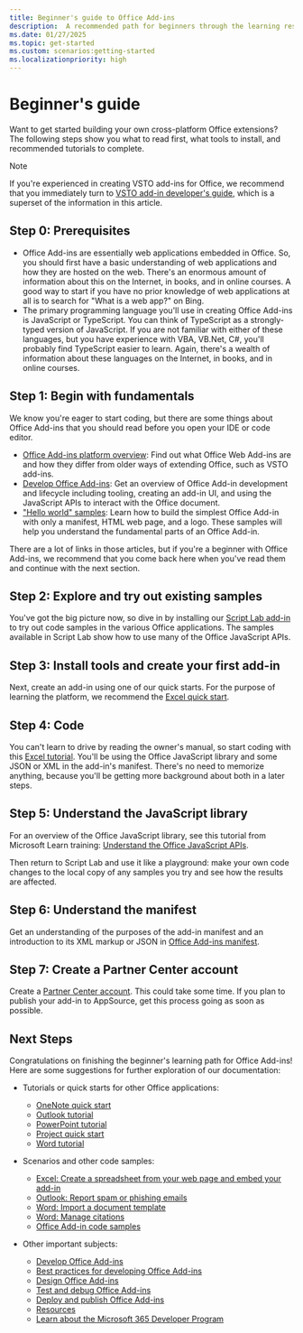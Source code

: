 ```yaml
---
title: Beginner's guide to Office Add-ins
description:  A recommended path for beginners through the learning resources for Office Add-ins.
ms.date: 01/27/2025
ms.topic: get-started
ms.custom: scenarios:getting-started
ms.localizationpriority: high
---
```


# Beginner's guide

Want to get started building your own cross-platform Office extensions? The following steps show you what to read first, what tools to install, and recommended tutorials to complete.

> [!NOTE]
> If you're experienced in creating VSTO add-ins for Office, we recommend that you immediately turn to [VSTO add-in developer's guide](learning-path-transition.md), which is a superset of the information in this article.

## Step 0: Prerequisites

- Office Add-ins are essentially web applications embedded in Office. So, you should first have a basic understanding of web applications and how they are hosted on the web. There's an enormous amount of information about this on the Internet, in books, and in online courses. A good way to start if you have no prior knowledge of web applications at all is to search for "What is a web app?" on Bing.
- The primary programming language you'll use in creating Office Add-ins is JavaScript or TypeScript. You can think of TypeScript as a strongly-typed version of JavaScript. If you are not familiar with either of these languages, but you have experience with VBA, VB.Net, C#, you'll probably find TypeScript easier to learn. Again, there's a wealth of information about these languages on the Internet, in books, and in online courses.

## Step 1: Begin with fundamentals

We know you're eager to start coding, but there are some things about Office Add-ins that you should read before you open your IDE or code editor.

- [Office Add-ins platform overview](office-add-ins.md): Find out what Office Web Add-ins are and how they differ from older ways of extending Office, such as VSTO add-ins.
- [Develop Office Add-ins](../develop/develop-overview.md): Get an overview of Office Add-in development and lifecycle including tooling, creating an add-in UI, and using the JavaScript APIs to interact with the Office document.
- ["Hello world" samples](https://github.com/OfficeDev/Office-Add-in-samples/tree/main/Samples/hello-world): Learn how to build the simplest Office Add-in with only a manifest, HTML web page, and a logo. These samples will help you understand the fundamental parts of an Office Add-in.

There are a lot of links in those articles, but if you're a beginner with Office Add-ins, we recommend that you come back here when you've read them and continue with the next section.

## Step 2: Explore and try out existing samples

You've got the big picture now, so dive in by installing our [Script Lab add-in](explore-with-script-lab.md) to try out code samples in the various Office applications. The samples available in Script Lab show how to use many of the Office JavaScript APIs.

## Step 3: Install tools and create your first add-in

Next, create an add-in using one of our quick starts. For the purpose of learning the platform, we recommend the [Excel quick start](../quickstarts/excel-quickstart-jquery.md).

## Step 4: Code

You can't learn to drive by reading the owner's manual, so start coding with this [Excel tutorial](../tutorials/excel-tutorial.md). You'll be using the Office JavaScript library and some JSON or XML in the add-in's manifest. There's no need to memorize anything, because you'll be getting more background about both in a later steps.

## Step 5: Understand the JavaScript library

For an overview of the Office JavaScript library, see this tutorial from Microsoft Learn training: [Understand the Office JavaScript APIs](/training/modules/understand-office-javascript-apis/index).

Then return to Script Lab and use it like a playground: make your own code changes to the local copy of any samples you try and see how the results are affected.

## Step 6: Understand the manifest

Get an understanding of the purposes of the add-in manifest and an introduction to its XML markup or JSON in [Office Add-ins manifest](../develop/add-in-manifests.md).

## Step 7: Create a Partner Center account

Create a [Partner Center account](/partner-center/marketplace-offers/open-a-developer-account). This could take some time. If you plan to publish your add-in to AppSource, get this process going as soon as possible.

## Next Steps

Congratulations on finishing the beginner's learning path for Office Add-ins! Here are some suggestions for further exploration of our documentation:

- Tutorials or quick starts for other Office applications:

  - [OneNote quick start](../quickstarts/onenote-quickstart.md)
  - [Outlook tutorial](/outlook/add-ins/addin-tutorial)
  - [PowerPoint tutorial](../tutorials/powerpoint-tutorial-yo.md)
  - [Project quick start](../quickstarts/project-quickstart.md)
  - [Word tutorial](../tutorials/word-tutorial.md)

- Scenarios and other code samples:

  - [Excel: Create a spreadsheet from your web page and embed your add-in](/office/dev/add-ins/excel/pnp-open-in-excel)
  - [Outlook: Report spam or phishing emails](https://github.com/OfficeDev/Office-Add-in-samples/tree/main/Samples/outlook-spam-reporting)
  - [Word: Import a document template](/office/dev/add-ins/word/import-template)
  - [Word: Manage citations](/office/dev/add-ins/word/citation-management)
  - [Office Add-in code samples](/office/dev/add-ins/overview/office-add-in-code-samples)

- Other important subjects:

  - [Develop Office Add-ins](../develop/develop-overview.md)
  - [Best practices for developing Office Add-ins](../concepts/add-in-development-best-practices.md)
  - [Design Office Add-ins](../design/add-in-design.md)
  - [Test and debug Office Add-ins](../testing/test-debug-office-add-ins.md)
  - [Deploy and publish Office Add-ins](../publish/publish.md)
  - [Resources](../resources/resources-links-help.md)
  - [Learn about the Microsoft 365 Developer Program](https://aka.ms/m365devprogram)

